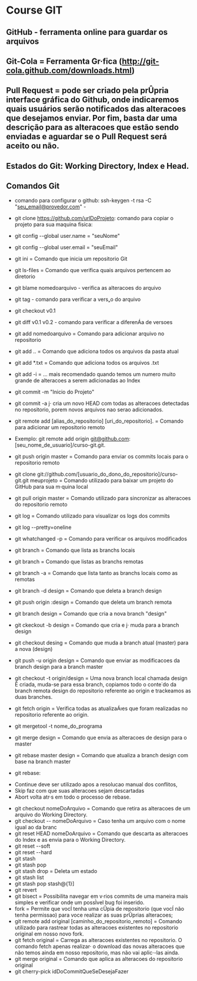 # Course GIT

## GitHub - ferramenta online para guardar os arquivos

## Git-Cola = Ferramenta Gr·fica (http://git-cola.github.com/downloads.html)

## Pull Request = pode ser criado pela prÛpria interface gráfica do Github, onde indicaremos quais usuários serão notificados das alteracoes que desejamos enviar. Por fim, basta dar uma descrição para as alteracoes que estão sendo enviadas e aguardar se o Pull Request será aceito ou não.

## Estados do Git: Working Directory, Index e Head.

## Comandos Git
* comando para configurar o github: ssh-keygen -t rsa -C "seu_email@provedor.com" - 
* git clone https://github.com/urlDoProjeto: comando para copiar o projeto para sua maquina fisica:
* git config --global user.name = "seuNome"
* git config --global user.email = "seuEmail"
* git ini = Comando que inicia um repositorio Git
* git ls-files = Comando que verifica quais arquivos pertencem ao diretorio
* git	blame nomedoarquivo - verifica as alteracoes do arquivo
* git tag - comando para verificar a vers„o do arquivo
* git checkout v0.1
* git diff v0.1 v0.2 - comando para verificar a diferenÁa de versoes
* git add nomedoarquivo = Comando para adicionar arquivo no repositorio
* git add .. = Comando que adiciona todos os arquivos da pasta atual
* git add *.txt = Comando que adiciona todos os arquivos .txt
* git add -i = … mais recomendado quando temos um numero muito grande de alteracoes a serem adicionadas ao Index
* git commit -m "Inicio do Projeto"

* git commit -a j· cria um novo HEAD com todas as alteracoes detectadas no repositorio, porem novos arquivos nao serao adicionados.

* git remote add [alias_do_repositorio] [uri_do_repositorio]. = Comando para adicionar um repositorio remoto
* Exemplo: git remote add origin git@github.com:[seu_nome_de_usuario]/curso-git.git.

* git push origin master = Comando para enviar os commits locais para o repositorio remoto

* git clone git://github.com/[usuario_do_dono_do_repositorio]/curso-git.git meuprojeto = Comando utilizado para baixar um projeto do GitHub para sua m·quina local

* git pull origin master = Comando utilizado para sincronizar as alteracoes do repositorio remoto
* git log = Comando utilizado para visualizar os logs dos commits
* git log --pretty=oneline
* git whatchanged -p = Comando para verificar os arquivos modificados
* git branch = Comando que lista as branchs locais
* git branch = Comando que listas as branchs remotas
* git branch -a = Comando que lista tanto as branchs locais como as remotas
* git branch -d design = Comando que deleta a branch design
* git push origin :design = Comando que deleta um branch remota
* git branch design = Comando que cria a nova branch "design"
* git ckeckout -b design = Comando que cria e j· muda para a branch design
* git checkout desing = Comando que muda a branch atual (master) para a nova (design)
* git push -u origin design = Comando que enviar as modificacoes da branch design para a branch master
* git checkout -t origin/design = Uma nova branch local chamada design È criada, muda-se para essa branch, copiamos todo o conte˙do da branch remota design do repositorio referente ao origin e trackeamos as duas branches.
* git fetch origin = Verifica todas as atualizaÁıes que foram realizadas no repositorio referente ao origin.
* git mergetool -t nome_do_programa
* git merge design = Comando que envia as alteracoes de design para o master
* git rebase master design = Comando que atualiza a branch design com base na branch master
* git rebase:
- Continue deve ser utilizado apos a resolucao manual dos conflitos, 
- Skip faz com que suas alteracoes sejam descartadas 
- Abort volta atr·s em todo o processo de rebase.

* git checkout nomeDoArquivo = Comando que retira as alteracoes de um arquivo do Working Directory.
* git checkout -- nomeDoArquivo = Caso tenha um arquivo com o nome igual ao da branc
* git reset HEAD nomeDoArquivo = Comando que descarta as alteracoes do Index e as envia para o Working Directory.
* git reset --soft
* git reset --hard
* git stash
* git stash pop
* git stash drop = Deleta um estado
* git stash list
* git stash pop stash@{1}]
* git revert
* git bisect = Possibilita navegar em v·rios commits de uma maneira mais simples e verificar onde um possÌvel bug foi inserido.
* fork = Permite que vocÍ tenha uma cÛpia de repositorio (que vocÍ não tenha permissao) para voce realizar as suas prÛprias alteracoes;
* git remote add original [caminho_do_repositorio_remoto] = Comando utilizado para rastrear todas as alteracoes existentes no repositorio original em nosso novo fork.
* git fetch original = Carrega as alteracoes existentes no repositorio. O comando fetch apenas realizar· o download das novas alteracoes que não temos ainda em nosso repositorio, mas não vai aplic·-las ainda.
* git merge original = Comando que aplica as alteracoes do repositorio original 
* git cherry-pick idDoCommitQueSeDesejaFazer








